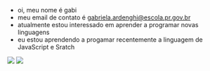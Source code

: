 - oi, meu nome é gabi
- meu email de contato é gabriela.ardenghi@escola.pr.gov.br
- atualmente estou interessado em aprender a programar novas linguagens
- eu estou aprendendo a progamar recentemente a linguagem de JavaScript e Sratch
  
  
![](https://img.shields.io/badge/Scratch-4D97FF?style=for-the-badge&logo=Scratch&logoColor=white)
![](https://img.shields.io/badge/JavaScript-323330?style=for-the-badge&logo=javascript&logoColor=F7DF1E)
